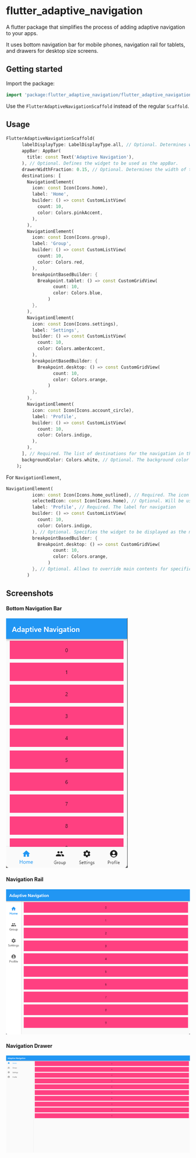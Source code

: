 # flutter_adaptive_navigation

A flutter package that simplifies the process of adding adaptive navigation to your apps. 

It uses bottom navigation bar for mobile phones, navigation rail for tablets, and drawers for desktop size screens.

## Getting started

Import the package:

```dart
import 'package:flutter_adaptive_navigation/flutter_adaptive_navigation.dart';
```

Use the `FlutterAdaptiveNavigationScaffold` instead of the regular `Scaffold`.

## Usage

```dart
FlutterAdaptiveNavigationScaffold(
      labelDisplayType: LabelDisplayType.all, // Optional. Determines which labels to display on Tablets and Mobile screens. Ignored on desktops. Defaults to showing only the selected labels.
      appBar: AppBar(
        title: const Text('Adaptive Navigation'),
      ), // Optional. Defines the widget to be used as the appBar.
      drawerWidthFraction: 0.15, // Optional. Determines the width of the drawer in terms of percentage of the viewport width. Default: 20%. Should be expressed as a fraction (between 0 and 1)
      destinations: [
        NavigationElement(
          icon: const Icon(Icons.home),
          label: 'Home',
          builder: () => const CustomListView(
            count: 10,
            color: Colors.pinkAccent,
          ),
        ),
        NavigationElement(
          icon: const Icon(Icons.group),
          label: 'Group',
          builder: () => const CustomListView(
            count: 10,
            color: Colors.red,
          ),
          breakpointBasedBuilder: {
            Breakpoint.tablet: () => const CustomGridView(
                  count: 10,
                  color: Colors.blue,
                )
          },
        ),
        NavigationElement(
          icon: const Icon(Icons.settings),
          label: 'Settings',
          builder: () => const CustomListView(
            count: 10,
            color: Colors.amberAccent,
          ),
          breakpointBasedBuilder: {
            Breakpoint.desktop: () => const CustomGridView(
                  count: 10,
                  color: Colors.orange,
                )
          },
        ),
        NavigationElement(
          icon: const Icon(Icons.account_circle),
          label: 'Profile',
          builder: () => const CustomListView(
            count: 10,
            color: Colors.indigo,
          ),
        ),
      ], // Required. The list of destinations for the navigation in the app. Should have atleast 1 element.
      backgroundColor: Colors.white, // Optional. The background color for the navigation element
    );
```

For `NavigationElement`,

```dart
NavigationElement(
          icon: const Icon(Icons.home_outlined), // Required. The icon to be displayed in the navigation
          selectedIcon: const Icon(Icons.home), // Optional. Will be used if specifed for active page.
          label: 'Profile', // Required. The label for navigation
          builder: () => const CustomListView(
            count: 10,
            color: Colors.indigo,
          ), // Optional. Specifies the widget to be displayed as the main contents of the screen. Will be used at all breakpoints. Do specify either this or `breakpointBasedBuilder`
          breakpointBasedBuilder: {
            Breakpoint.desktop: () => const CustomGridView(
                  count: 10,
                  color: Colors.orange,
                )
          }, // Optional. Allows to override main contents for specific device types.
        )
```

## Screenshots

#### Bottom Navigation Bar

![Bottom Navigation Bar](./screenshots/bottomNavigation.png "Bottom Navigation Bar")

#### Navigation Rail

![Navigation Rail](./screenshots/navigationRail.png "Navigation Rail")

#### Navigation Drawer

![Navigation Drawer](./screenshots/navigationDrawer.png "Navigation Drawer")
